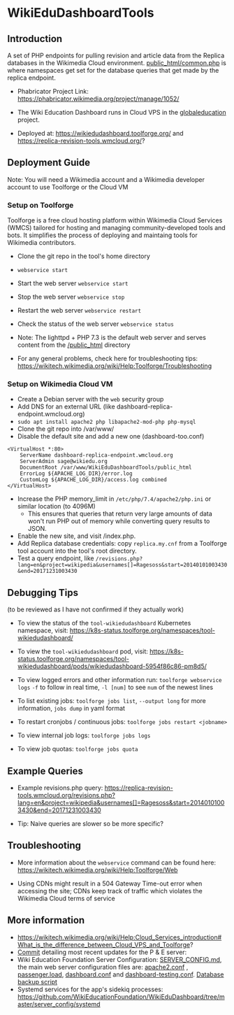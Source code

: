 # WikiEduDashboardTools
## Introduction
A set of PHP endpoints for pulling revision and article data from the Replica databases in the Wikimedia Cloud environment. [public_html/common.php](https://github.com/WikiEducationFoundation/WikiEduDashboardTools/blob/master/public_html/common.php) is where namespaces get set for the database queries that get made by the replica endpoint.

* Phabricator Project Link: https://phabricator.wikimedia.org/project/manage/1052/
* The Wiki Education Dashboard runs in Cloud VPS in the [globaleducation](https://openstack-browser.toolforge.org/project/globaleducation) project.

* Deployed at: https://wikiedudashboard.toolforge.org/ and https://replica-revision-tools.wmcloud.org/?


## Deployment Guide
Note: You will need a Wikimedia account and a Wikimedia developer account to use Toolforge or the Cloud VM

### Setup on Toolforge
Toolforge is a free cloud hosting platform within Wikimedia Cloud Services (WMCS) tailored for hosting and managing community-developed tools and bots. It simplifies the process of deploying and maintaing tools for Wikimedia contributors.

* Clone the git repo in the tool's home directory
* `webservice start`

* Start the web server
`webservice start`

* Stop the web server
`webservice stop`

* Restart the web server
`webservice restart`

* Check the status of the web server
`webservice status`

* Note: The lighttpd + PHP 7.3 is the default web server and serves content from the [/public_html](https://github.com/WikiEducationFoundation/WikiEduDashboardTools/tree/master/public_html) directory 

* For any general problems, check here for troubleshooting tips: https://wikitech.wikimedia.org/wiki/Help:Toolforge/Troubleshooting

### Setup on Wikimedia Cloud VM
* Create a Debian server with the `web` security group
* Add DNS for an external URL (like dashboard-replica-endpoint.wmcloud.org)
* `sudo apt install apache2 php libapache2-mod-php php-mysql`
* Clone the git repo into /var/www/
* Disable the default site and add a new one (dashboard-too.conf)
```
<VirtualHost *:80>
    ServerName dashboard-replica-endpoint.wmcloud.org
    ServerAdmin sage@wikiedu.org   
    DocumentRoot /var/www/WikiEduDashboardTools/public_html
    ErrorLog ${APACHE_LOG_DIR}/error.log
    CustomLog ${APACHE_LOG_DIR}/access.log combined
</VirtualHost>
```
* Increase the PHP memory_limit in `/etc/php/7.4/apache2/php.ini` or similar location (to 4096M)
  * This ensures that queries that return very large amounts of data won't run PHP out of memory while converting query results to JSON.
* Enable the new site, and visit /index.php.
* Add Replica database credentials: copy `replica.my.cnf` from a Toolforge tool account into the tool's root directory.
* Test a query endpoint, like `/revisions.php?lang=en&project=wikipedia&usernames[]=Ragesoss&start=20140101003430&end=20171231003430`


## Debugging Tips
(to be reviewed as I have not confirmed if they actually work)
* To view the status of the `tool-wikiedudashboard` Kubernetes namespace, visit: https://k8s-status.toolforge.org/namespaces/tool-wikiedudashboard/

* To view the `tool-wikiedudashboard` pod, visit: https://k8s-status.toolforge.org/namespaces/tool-wikiedudashboard/pods/wikiedudashboard-5954f86c86-pm8d5/

* To view logged errors and other information run: `toolforge webservice logs` `-f` to follow in real time, `-l [num]` to see `num` of the newest lines 

* To list existing jobs: `toolforge jobs list`, `--output long` for more information, `jobs dump` in yaml format

* To restart cronjobs / continuous jobs: `toolforge jobs restart <jobname>`

* To view internal job logs: `toolforge jobs logs`

* To view job quotas: `toolforge jobs quota`

## Example Queries
* Example revisions.php query:
  https://replica-revision-tools.wmcloud.org/revisions.php?lang=en&project=wikipedia&usernames[]=Ragesoss&start=20140101003430&end=20171231003430
  

* Tip: Naive queries are slower so be more specific?
## Troubleshooting

* More information about the `webservice` command can be found here: https://wikitech.wikimedia.org/wiki/Help:Toolforge/Web

* Using CDNs might result in a 504 Gateway Time-out error when accessing the site; CDNs keep track of traffic which violates the Wikimedia Cloud terms of service

## More information
* https://wikitech.wikimedia.org/wiki/Help:Cloud_Services_introduction#What_is_the_difference_between_Cloud_VPS_and_Toolforge?
* [Commit](https://github.com/WikiEducationFoundation/WikiEduDashboard/commit/df271f1c54fd0520e42445fcc88f19b6d03a603b#diff-f8eaa8feeef99c2b098e875ccdace93998b84eeb4110dc9f49b1327df7d96e21) detailing most recent updates for the P & E server: 
* Wiki Education Foundation Server Configuration: [SERVER_CONFIG.md](https://github.com/WikiEducationFoundation/WikiEduDashboard/blob/master/server_config/SERVER_CONFIG.md),
 the main web server configuration files are: [apache2.conf](https://github.com/WikiEducationFoundation/WikiEduDashboard/blob/master/server_config/apache2.conf) , [passenger.load](https://github.com/WikiEducationFoundation/WikiEduDashboard/blob/master/server_config/passenger.load), [dashboard.conf](https://github.com/WikiEducationFoundation/WikiEduDashboard/blob/master/server_config/dashboard.conf)  and [dashboard-testing.conf](https://github.com/WikiEducationFoundation/WikiEduDashboard/blob/master/server_config/dashboard-testing.conf). [Database backup script](https://github.com/WikiEducationFoundation/WikiEduDashboard/blob/master/server_config/outreach_mysql_backup.sh) 
* Systemd services for the app's sidekiq processes: https://github.com/WikiEducationFoundation/WikiEduDashboard/tree/master/server_config/systemd

